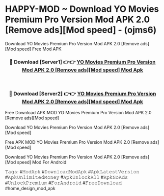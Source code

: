 # HAPPY-MOD ~ Download YO Movies Premium Pro Version Mod APK 2.0 [Remove ads][Mod speed] - (ojms6)
Download YO Movies Premium Pro Version Mod APK 2.0 [Remove ads][Mod speed] Free Mod APK

<div align="center">
<h3>🔴 Download [Server1] 👉👉 <a href="https://apk-comot.site?title=YO_Movies_Premium_Pro_Version_Mod_APK_2.0_[Remove_ads][Mod_speed]">YO Movies Premium Pro Version Mod APK 2.0 [Remove ads][Mod speed] Mod Apk</a></h3><br>

<h3>🔴 Download [Server2] 👉👉 <a href="https://apk-comot.site?title=YO_Movies_Premium_Pro_Version_Mod_APK_2.0_[Remove_ads][Mod_speed]">YO Movies Premium Pro Version Mod APK 2.0 [Remove ads][Mod speed] Mod Apk</a></h3>
</div>


Free Download APK MOD YO Movies Premium Pro Version Mod APK 2.0 [Remove ads][Mod speed]

Download YO Movies Premium Pro Version Mod APK 2.0 [Remove ads][Mod speed] 

Free APK MOD YO Movies Premium Pro Version Mod APK 2.0 [Remove ads][Mod speed] 

Download YO Movies Premium Pro Version Mod APK 2.0 [Remove ads][Mod speed] Mod For Android

𝚃𝚊𝚐𝚜: #𝙼𝚘𝚍𝙰𝚙𝚔 #𝙳𝚘𝚠𝚗𝚕𝚘𝚊𝚍𝙼𝚘𝚍𝙰𝚙𝚔 #𝙰𝚙𝚔𝙻𝚊𝚝𝚎𝚜𝚝𝚅𝚎𝚛𝚜𝚒𝚘𝚗 #𝙰𝚙𝚔𝚄𝚗𝚕𝚒𝚖𝚒𝚝𝚎𝚍𝙼𝚘𝚗𝚎𝚢 #𝙰𝚙𝚔𝚄𝚗𝚕𝚘𝚌𝚔𝙰𝚕𝚕 #𝙰𝚙𝚔𝙽𝚘𝙰𝚍𝚜 #𝚄𝚗𝚕𝚘𝚌𝚔𝙿𝚛𝚎𝚖𝚒𝚞𝚖 #𝙵𝚘𝚛𝙰𝚗𝚍𝚛𝚘𝚒𝚍 #𝙵𝚛𝚎𝚎𝙳𝚘𝚠𝚗𝚕𝚘𝚊𝚍 #home_design_mod_apk